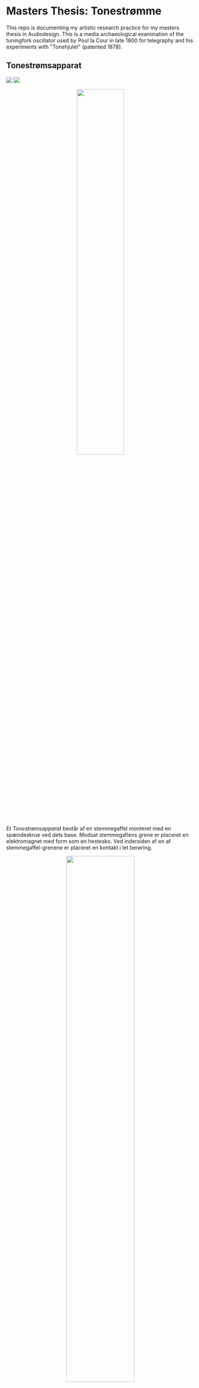 # Masters Thesis: Tonestrømme
This repo is documenting my artistic research practice for my masters thesis in Audiodesign. This is a media archaeological examination of the tuningfork oscillator used by Poul la Cour in late 1800 for telegraphy and his experiments with "Tonehjulet" (patented 1878).

## Tonestrømsapparat
![](./media/LaCourStemmegaffelaparat.png)
![](./media/Stemmegaffel-elektromagnetisk.jpg)

<p align="center">
<img src="./media/TuneF-redrawPatentdraw.jpg" width=50% />
</p>

Et *Tonestrømsapparat* består af en stemmegaffel monteret med en spændeskrue ved dets base. Modsat stemmegaflens grene er placeret en elektromagnet med form som en hestesko. Ved indersiden af en af stemmegaffel-grenene er placeret en kontakt i let berøring.

<p align="center">
<img src="./media/TuneF_patentRedraw.jpg" width=60% />
</p>

<p align="center">
<img src="https://upload.wikimedia.org/wikipedia/commons/8/82/Mode_Shape_of_a_Tuning_Fork_at_Eigenfrequency_440.09_Hz.gif" width=50% />
</p>
### Generering af en Tonestrøm
<p align="center">
	<img src="./media/LaCourTonestrømme.png" width=60% />
</p>

Det Poul la Cour kalder en *tonestrøm* kan i vore dage anses for et audio/analog signal.

Stemmegaflens base er forbundet til GND, den ene af elektromagnetens pins er forbundet til V++, og den anden af elektromagnetens pins er forbundet til en kontakt sat i let berøring ved indersiden af en stemmegaffel-gren.
 
Følgende er beskrevet hvordan en tonestrøm skabes af et tonestrøms-apparat.

1. Stemmegaflen er i dets naturlige position hvor det ved at berøre kontakten lukker et kredsløb med dets elektromagnet
2. Den nu aktive elektromagnet tiltrækker den ene af stemmegafflens grene der således fjernes fra kontakten og afbryder kredsløbet med elektromagneten
3. idet elektromagneten taber sin magnetisme vender stemmegaflen tilbage til dens naturlige position og således etableres en cyklus fra step 1. igen.

Denne Cyklus hastighed er determineret af den pågældende stemmegaffels naturlige frekvens

Frekvens(Hz), hvor mange gange i sekundet stemmegaffelgrenene går mellem naturlig og udspilet position. 

![](https://www.math.hkust.edu.hk/~machiang/1013/Notes/cosine_2.gif)
1 Hz = 1 cyklus pr. sekund

<p align="center">
	<img src="./media/hz.jpg" width=50% />
</p>


Den mekaniske vibration frembragt af ovenstående cyklus er ofte hørbar.

Denne cyklus er kontinuerlig indtil strømmen slukkes, eller der er dannet så meget sod ved kontakt/stemmegaffel at berøringsfladen ikke længere er god.

## Re-(enactment)construction of "Tonestrømsapparat"
![](./media/TuneF_BelaInduced440_receiver.jpg)
For at kunne udfører nogen form for re-enactment af tonestrømsapparattet kræver det konstruktionen af et apparat.

I min konstruktion har jeg anvendt en 440 Hz stemmegaffel med en 5v elektromagnet. Stemmegaflen er monteret i en 3D printet holder der er fastspændt på en træbundplade. Monteret med en skrue gennem træbundpladet er elektromagneten placeret så den uden at berøre stemmegaflen vil kunne tiltrække gaflens gren med sin magnetiske kraft. Over elektromagneten er monteret en holder ligeledes gennem træbundpladen hvorpå kontakten der kun let berør indersiden af stemmegaflens gren.

<p align="center">
	<img src="./media/TuneF_selfoscillation_v1.jpg" width=60% />
</p>

På stemmegaflens bund er et krokkodillenæbs monteret der fobinder stemmegaflen til GND. Den anden del af kredsløbet V++ er forbundet til elektromagneten, der videre er i forbindelse med kontakten.

<p align="center">
	<img src="./media/TuneF_horseshoemagnet.jpg" width=60% />
</p>

<p align="center">
	<img src="./media/Horseshoemagnet.jpg" width=50% />
</p>

I det originale tonestrømsapparat er der anvendt en hesteskoesmagnet, hvoraf jeg har valgt at anvende en tilsvarende helt almindre 5V stangelektromagnet. Pouls argument for at anvende en hesteskosmagnet er at den grundet sin form kan afgive en stærkere magnetisk påvirkning. Den 5V elektromagnet jeg har valgt at anvende har en kraft der kan løfte op til 5kg, hvilket er rigeligt for at kunne tiltrække stemmegaffel-grenen.

### Fejlkilder
- Kontakten
	- Stivhed
	- gnist sod
	- ekstremt følsom
- Træbundpladen
	- ujævnhed resulterer i pitch ændringer
- 3D-printet stemmegaffel holder
	- tolerancen gør at gaflen kan skubbes igennem og således komme for tæt på elektromagneten
- Krokkodillenæb ledninger, sidder løse, har dårlig kontakt til kredsløbet

### Udfordringer: Kontakt & unipolar vs. bipolar

<p align="center">
	<img src="./media/TuneF_clamp.jpg" width=70% />
</p>
<p align="center">
	<img src="./media/TuneF_selfoscillation_v2.jpg" width=70% />
</p>

Den første udfordring var at vælge den korrekte form for kontakt. **Graden af stivhed** er vigtig, hvis den er for elastisk giver metallet for meget efter og kommer ud af facon, hvis det er for stift er der ingen vibration mulig. Jeg forsøgte mig med stiv-solidcore ledning, småstykker af "springsteel" af varierende stivhed og bredde, indtil jeg fandt at tøj-sy-nåle havde den bedste stivhed.
 **Bredden på kontakten**, hvis kontakt-fladen er for bred da har gaflen svært ved at bevare vibrationer.Jeg forsøgte mig med stiv-solidcore ledning, småstykker af "springsteel" af varierende stivhed og bredde, indtil jeg fandt at tøj-sy-nåle havde den bedste stivhed og smalle kontaktflade.

Den anden udfordring var at finde ud af **hvordan jeg kunne aflæse stemmegaflens signal**. Først anvendte jeg sonic arechaeology metoden hvor de elektromagnetiske signaler opfanges som lyd. Lyden jeg opfangede var elektromagneten der blev slukket og tændt med 440 Hz. Dette signal er bestemt brugbart som et clock-signal idet signalet var unipolart.

<p align="center">
	<img src="./media/LaCourTonestrømme.png" width=60% />
</p>

Poul la Cour beskriver hvordan alle bølgerne i (Fig 2) kan siges at være tonestrømme. I min re-enactment har jeg valgt at fokusere på bølgerne *a,b og c* hvoraf *a og b* begge er unipolare bølger, hvorimod *c* er en bipolar bølge.

#### Unipolar bølger
![](./media/Tonehjulet-encoding.jpg)

Poul la Cour nævner da også i patentet at det er en fordel at anvende en anden kontakt end den der forudsager gaflens svingning, til at udtrække gaflens svingninger. Dette ses illustreret på gaffelapparatet i venstre side af ovenstående tegning. Hertil kommer at der skal tilføjes endnu et batteri på modtager siden.

<p align="center">
	<img src="./media/TuneF_Belainduced440_receiver_draw.jpg" width=60% />
</p>

![](./media/TuneF_unipolar_test.jpg)

<p align="center">
	<img src="./media/LEDcircuit.jpg" width=70% />
</p>

- Når kontakten røre let ved stemmegaffelgrenen da slukkes LED'en.
- afhængig af hvor hårdt jeg presser kontakten mod stemmegaflen vil jeg få skarpe eller sløve blink fra LED'en.

#### Bipolar Bølger
Poul la Cour nævner at man for at kunne opnå bipolare tonestrømme kan tilføje en tredje kontakt der altså i modsætning til den anden kontakt der sidder på indersiden i let berøring med gaffelgrenen, andbringes på ydersiden uden at røre gaffelgrenen.

> *"Man kan saaledes, ved i disse to Broer at indskyde 2 batterier, af hvilke det ene sender en positiv Strøm fra Contact til Gaffel, det andet en negativ fra Contact til Gaffel, lade Gaflen og den derefter følgende Ledning gjennemløbe af en Tonestrøm, hvis Halvbølger have skiftende strømretning" - Poul la Cour 1878*

<p align="center">
	<img src="./media/TuneF_uniBiPolar.jpg" width=50% />
</p>

<p align="center">
	<img src="./media/TuneF-Contact.jpg" width=70% />
</p>

Når en kontakt skal påsættes stemmegaflen er den største udfordring altid at finde ud af hvordan denne monteres. I tilfældet med at lave en dobbelt kontakt til bipolar bølger er det vigtigt at kontakterne sidder med en kort afstand fra hinanden (stemmegaffelgrens bredde) uden at de på nogen måde er i ledende forbindelse med hinanden.

### Konstruktion af Dobbelt-kontakt

<p align="center">
	<img src="./media/tuneF_toneapparat.jpg" width=70% />
</p>

for at kunne imødegå Poul la Cours tonestrøms-apparat og dets iboende egenskab til at kunne skabe bipolare bølger, anså jeg det som nødvendigt at konstruere en dobbelt kontakt der både ville kunne anvendes til unipolar og bipolar bølger.

<p align="center">
	<img src="./media/tuneF_dKontakt_2.jpg" width=70% />
</p>

De to parametre der i denne konstruktion er altafgørende er for det første placeringen af de to kontakter. Afstanden mellem de to kontakter skal være næsten lig stemmegaffelgrenens-bredde med få millimeter ekstra for at kontakten vil have den ønskede virkning. For det andet må de to kontakter nødvendigvis være isoleret fra hinanden og stativet det holder dem.

<p align="center">
	<img src="./media/tuneF_dKontakt_3.jpg" width=70% />
</p>

Hvoraf det første parameter med afstanden var et spørgsmål om at anvende møtrikker og diske til at justere afstanden mellem de to kontakter, var det andet parameter med kontakternes isolerethed et større problem. I min proces havde jeg først forsøgt med at anvende "heatshrink-tubing" omking den del af kontakten der skulle holdes, idet gummi ikke er strømledende.

<p align="center">
	<img src="./media/tuneF_dobK_fail.jpg" width=70% />
</p>

Men idet kontakternes skal spændes ret hårdt fast flækkes gummiet og kontakten står således i elektrisk forbindelse til stativet og den anden kontakt. Dette kan determineres ved at anvende et multimeter med "continuity" setting, der afgiver en beep hvis der er forbindelse. For at min opstilling skal virke er det afgørende at kontakterne er isoleret fra hinanden.

<p align="center">
	<img src="./media/tuneF_dKontakt_1.jpg" width=70% />
</p>

For at isolere de to kontakter har jeg overvejet at anvende silikone-spray og spraye delene på stativet for således at fratage dem der egenskab til at lede strøm. En anden løsning kunne være at anvende elektrisk tape istedet for gummi og se om det holder bedre når det spændes fast.

#### Isolation af dobbeltkontakt
<p align="center">
	<img src="./media/TuneF_isolatedDobbkon.jpg" width=70% />
</p>

istedet for at anvende silikone-spray valgte jeg at anvende elektrisk-isoleringstape samt bruge plastik-diske istedet for metal diske til at holde de knappenåle jeg anvender som kontakter. Efter at have testet for continuity med mit multimeter kunne jeg konstaterer at de to kontakter nu var uafhængige af hinanden og dermed stativet.

<p align="center">
	<img src="./media/TuneF_isolatedDobbkon_v2.jpg" width=70% />
</p>

### Tonestrøms signaler
Idet jeg nu har en stemmegaffel der kan bringes i svingninger af en elektromagnet med en kontakt der således fungerer som en selvafbryder på den ene af stemmegaflens grene, og jeg på den anden nu har en fungerende dobbeltkontakt, kan jeg nu test begynde at udtrække signaler fra tonestrøms-apparattet.

<p align="center">
	<img src="./media/tuneF_isolatedDobbkon_ac_v2.jpg" width=70% />
</p>

med en 12V AC strømforsyning fra et Doepfer A-100 DIY kit kunne jeg således påfører en positiv(blå) og en negativ(hvid) spænding på dobbeltkontakten. Samt forbinde GND(Gul) til stemmegaflen fra AC strømforsyningen.

![](./media/TuneF_ac_LED_test.jpg)

Den positive og negative kontakt er forbundet til hver deres simple LED kredsløb på et breadboard, hvorfra jeg således kunne konstaterer at hvis den positive kontakt berøre stemmegaflens yderside, da vil den venstre LED lys og den højre LED være slukket, og modsat hvis den negative kontakt berøre stemmegaflens inderside.

imidlertid finder jeg dog også at jeg kan få begge LED'er til at lyse samtidigt hvis jeg placerer de to kontakter i samme afstand fra stemmegaflen. Dette er potentielt problematisk idet de to LED'er helst skal stå i et modsat forhold til hinanden. 

I Poul la Cours tonestrøms-apparat kan man se hvordan han har anvendt små fjedre til sørge for dette modsætningsforhold. I min version valgte jeg at anvende en jernklemme hvorom der er viklet elektrisk-tape for at jernet ikke skal danne en kontakt mellem de to kontakter.

#### Sonic Archaeology Method
![](./media/TuneF_betafield_test.jpg)
I denne test anvendte jeg en hjemmebygget betafield mikrofon til at opfange strømmen fra LED'ernes intermitterende blink og omforme dem til et audiosignal der kunne optages og analyseres i Ableton Live.

<p align="center">
	<img src="./media/TuneF_betafield_test_waveform.jpg" width=70% />
</p>

Med dette setup afviklede jeg tre på hinanden følgende optagelser. Først optog jeg kun blink fra det positive signal, så optog jeg kun blink fra det negative signal, og endelig optog jeg begge signaler samtidigt. 

Efter at have lavet optagelserne kunne jeg ved at anvende det lavfrekvente brummende signal fra min hjemmebyggede betafield mikron til at synkroniserer de tre optagelser. umiddelbart var der ikke nogen hørbar eller grafisk visuel forskel på de tre signaler, dog fandt jeg at hvis jeg afspillede de positive og negative signaler samtidig pannet dem i hhv left og right channel, og nedsatte deres afspilningshastighed med -55 semitones at man kunne høre hvordan de to signaler stod i et modsætningsforhold til hinanden, ligesom LED'ernes blink og Kontakternes berøring med stemmegaffelgrenen.
![](./media/PositivNegativBetafield.png)
[Listen](https://github.com/L4COUR/TuningFork-Oscillator/raw/main/media/Tonestromme.mp3)

I forhold til de tonestrømme Poul la Cour beskriver i patentet, da kan de bølgeformer jeg har udtrukket ikke siges at vise noget tilsvarende. De firkant bølger der ses i fig. 2. b er intet sted at finde på mine bølger der istedet mere ligner en serie af clicks der sker hurtigt efter hinanden. Derudover havde jeg regnet med at se den positive og den negative bølger være unipolare, men de bølgeformer jeg ser er bipolare. Dette skyldes at jeg anvendte min hjemmebyggede betafield mikrofon der vha. et 100nH inductor komponent opfanger de to LED'er inductor komponentet sender det opfangede elektriske signal via et mono 3.5mm jack ind i mit lydkort, og tager således ikke højde for det positive eller negative polaritet af det elektriske signal.

 <p align="center">
	<img src="./media/LaCourTonestrømme.png" width=50% />
</p>


For at kunne tilnærme mig et tilsvarende signal til det Poul la Cour illustrerer på Fig. 2,a,b,c i mit videre arbejde, må jeg erstatte mit simple LED kredsløb med en op-amp IC-chip.

#### Elektromagnetens signal
Idet man lyttede til LED'ernes blink krævede det at signalet blev forstærket gennem en pre-amp. Dette er dog ikke tilfældet hvis man ønsker at lytte til Elektromagneten, denne kan uden at blive forstærket fint høres gennem min hjemmebyggede betafield mikrofon.

 <p align="center">
	<img src="./media/elektromagnet_betasig.png" width=70% />
</p>
<p align="center">
	<img src="./media/elektromagnet_betasig_v2.png" width=70% />
</p>
<p align="center">
	<img src="./media/elektromagnet_betasig_v3.png" width=70% />
</p>

Idet elektromagneten tændes og slukkes med 440 Hz, høres denne som en tone. Tonens pitch starter lavt inden den finder sin rette svingning og holder så en nogenlunde konstant 440 Hz tone, med få pitch udsving. De samme udsving der høres af det elektromagnetisk omsatte audiosignal er de samme hastighedssvingninger der kan høres akustisk i rummet.

Signalet fra elektromagneten er klart et puls signal og kan siges at have samme karakter som signalet afbilledet Fig. 2,a. For at kunne gøre dette signal mere brugbart med en mikrokontroller og arbejde med princippet om stemmegaflen som en form for clock lig en quartz crystal kunne man her arbejde med at sende signalet gennem en 555 IC-chip for at lave den signal til en fuldstændig uniolar firkant der kan sendes til en digital I/O port.

### Stemmegaffels op-amp Signal
Som jeg gennem min analyse med sonic archaeology metoden hvori jeg anvendte betafield mikrofoner til at udtage stemmegaflens elektriske signal, konkluderede jeg at det var nødvendigt at anvende et Op-Amp kredsløb for at kunne se stemmegaffels signalets polaritet, idet dette ikke kunne ses af de bølger der blev optaget med betafield mikrofonen.

<p align="center">
	<img src="./media/TuneF_Op-Amp.jpg" width=70% />
</p>

Jeg erstattede således det simple AC LED kredsløb med en [Sparkfun Mono audio amplifier](https://www.sparkfun.com/tutorials/392) baseret på Texas Instruments TPA2005D1. Idet Sparkfun Op-Amp tager 5-2.5V har jeg behov for en "step-down- regulator" så de 12V AC kan konverteres til 10-5V AC for således ikke at destruere Op-Amp'en. Jeg indsætter således en [Step-down power regulator](https://3deksperten.dk/lm2596-dc-dc-voltage-regulator-step-down-and-step-up-module-360v-3v.html?gclid=CjwKCAjwur-SBhB6EiwA5sKtjmtnrVUXI85sXeLbHPo-qfrLPaMEiDcu6kVBF5FIQOn7RzZkJAUoxBoCNEoQAvD_BwE) i kredsløbet. Dernæst forbinder jeg Op-Amp'ens output til et 3.5mm jack output, samt tilføjer et 10K potentiometer for at kunne styrer gain på Op-Amp'en. Til Op-Amp'ens positive og negative input tilføjer jeg hhv. den positive og negative kontakt signal fra stemmegafflen.

<p align="center">
	<img src="./media/TuneF_setup_1.jpg" width=70% />
</p>
<p align="center">
	<img src="./media/TuneF_setup_2.jpg" width=70% />
</p>

Jeg fører derpå et 3.5mm jack kabel fra Op-Amp kredsløbet til et input i mit lydkort forbundet til Ableton Live, hvorfra jeg kan optage og analysere de signaler der kommer ind.

<p align="center">
	<img src="./media/TuneF_setup_wave.jpg" width=70% />
</p>

Følgende er det Bipolare signal, unipolare negativ og unipolar positiv.

![](./media/Bipolar_squarewave.png)
![](./media/unipolar_negative.png)
![](./media/unipolar_positive.png)

Disse signaler er markant tættere på Poul la Cour's signaler fra Fig 2.
 <p align="center">
	<img src="./media/LaCourTonestrømme.png" width=70% />
</p>